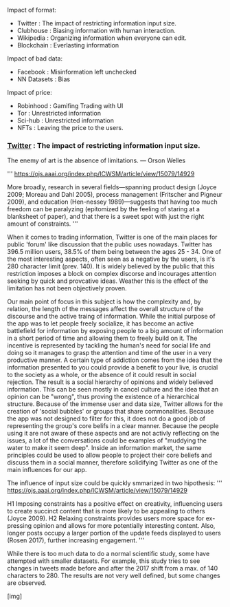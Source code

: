 

Impact of format:
* Twitter : The impact of restricting information input size.
* Clubhouse : Biasing information with human interaction.
* Wikipedia : Organizing information when everyone can edit.
* Blockchain : Everlasting information

Impact of bad data: 
* Facebook : Misinformation left unchecked
* NN Datasets : Bias

Impact of price:
* Robinhood : Gamifing Trading with UI
* Tor : Unrestricted information
* Sci-hub : Unrestricted information
* NFTs : Leaving the price to the users.




### [Twitter](https://twitter.com) : The impact of restricting information input size.



The enemy of art is the absence of limitations. — Orson Welles

'''
https://ojs.aaai.org/index.php/ICWSM/article/view/15079/14929

More broadly, research in several fields—spanning product design (Joyce 2009; Moreau and Dahl 2005), process management (Fritscher and Pigneur 2009), and education (Hen-nessey 1989)—suggests that having too much freedom can be paralyzing (epitomized by the feeling of staring at a blanksheet of paper), and that there is a sweet spot with just the right amount of constraints.
'''

When it comes to trading information, Twitter is one of the main places for public 'forum' like discussion that the public uses nowadays. Twitter has 396.5 million users, 38.5% of them being between the ages 25 - 34. One of the most interesting aspects, often seen as a negative by the users, is it's 280 character limit (prev. 140). It is widely believed by the public that this restriction imposes a block on complex discorse and incourages attention seeking by quick and provcative ideas. Weather this is the effect of the limitation has not been objectively proven. 

Our main point of focus in this subject is how the complexity and, by relation, the length of the messages affect the overall structure of the discourse and the active traing of information. While the initial purpose of the app was to let people freely socialize, it has become an active battlefield for information by exposing people to a big amount of information in a short period of time and allowing them to freely build on it. The incentive is represented by tackling the human's need for social life and doing so it manages to grasp the attention and time of the user in a very productive manner. A certain type of addiction comes from the idea that the information presented to you could provide a benefit to your live, is crucial to the society as a whole, or the absence of it could result in social rejection. The result is a social hierarchy of opinions and widely believed information. This can be seen mostly in cancel culture and the idea that an opinion can be "wrong", thus proving the existence of a hierarchical structure. Because of the immense user and data size, Twitter allows for the creation of 'social bubbles' or groups that share commonalities. Because the app was not designed to filter for this, it does not do a good job of representing the group's core belifs in a clear manner. Because the people using it are not aware of these aspects and are not activly reflecting on the issues, a lot of the conversations could be examples of "muddying the water to make it seem deep". Inside an information market, the same principles could be used to allow people to project their core beliefs and discuss them in a social manner, therefore solidifying Twitter as one of the main influences for our app.


The influence of input size could be quickly smmarized in two hipothesis:
'''
https://ojs.aaai.org/index.php/ICWSM/article/view/15079/14929

H1  Imposing constraints has a positive effect on creativity, influencing users to create succinct content that is more likely to be appealing to others (Joyce 2009).
H2  Relaxing constraints provides users more space for ex-pressing opinion and allows for more potentially interesting content. Also, longer posts occupy a larger portion of the update feeds displayed to users (Rosen 2017), further increasing engagement.
'''

While there is too much data to do a normal scientific study, some have attempted with smaller datasets. For example, this study tries to see changes in tweets made before and after the 2017 shift from a max. of 140 characters to 280. The results are not very well defined, but some changes are observed.

[img]





